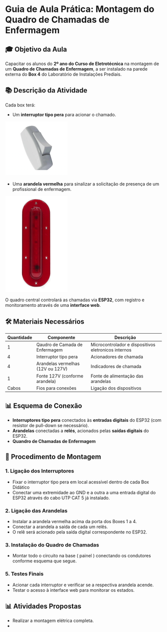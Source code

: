 # Guia de Aula Prática: Montagem do Quadro de Chamadas de Enfermagem

## 🎓 Objetivo da Aula

Capacitar os alunos do **2º ano do Curso de Eletrotécnica** na montagem de um **Quadro de Chamadas de Enfermagem**, a ser instalado na parede externa do **Box 4** do Laboratório de Instalações Prediais.

## 📚 Descrição da Atividade

Cada box terá:
- Um **interruptor tipo pera** para acionar o chamado.

<img src="img/interruptor_tipo_pera.png" alt="interruptor_pera" width="200">

- Uma **arandela vermelha** para sinalizar a solicitação de presença de um profissional de enfermagem.

<img src="https://github.com/Epaminondaslage/quadro_de_chamadas/blob/main/img/arandela_led.png" alt="arandela" width="200">

O quadro central controlará as chamadas via **ESP32**, com registro e monitoramento através de uma **interface web**.

## 🛠️ Materiais Necessários

| Quantidade | Componente                        | Descrição                                 |
|------------|-----------------------------------|---------------------------------------------|
| 1          | Qaudro de Camada de Enfermagem    | Microcontrolador e dispositivos eletronicos internos                 |
| 4          | Interruptor tipo pera             | Acionadores de chamada                     |
| 4          | Arandelas vermelhas (12V ou 127V)  | Indicadores de chamada                     |
| 1          | Fonte 127V (conforme arandela) | Fonte de alimentação das arandelas   |
| Cabos      | Fios para conexões                | Ligação dos dispositivos                  |

## 📊 Esquema de Conexão

- **Interruptores tipo pera** conectados às **entradas digitais** do ESP32 (com resistor de pull-down se necessário).
- **Arandelas** conectadas a **relés**, acionados pelas **saídas digitais** do ESP32.
- **Quandro de Chamadas de Enfermagem** 

## 🔧 Procedimento de Montagem

### 1. Ligação dos Interruptores
- Fixar o interruptor tipo pera em local acessível dentro de cada Box Didático
- Conectar uma extremidade ao GND e a outra a uma entrada digital do ESP32 através do cabo UTP CAT 5 já instalado.

### 2. Ligação das Arandelas
- Instalar a arandela vermelha acima da porta dos Boxes 1 a 4.
- Conectar a arandela a saída de cada um relês.
- O relê será acionado pela saída digital correspondente no ESP32.

### 3. Instalação do Quadro de Chamadas
- Montar todo o circuito na base ( painel ) conectando os condutores conforme esquema que segue.


### 5. Testes Finais
- Acionar cada interruptor e verificar se a respectiva arandela acende.
- Testar o acesso à interface web para monitorar os estados.


## 📊 Atividades Propostas

- Realizar a montagem elétrica completa.
-


